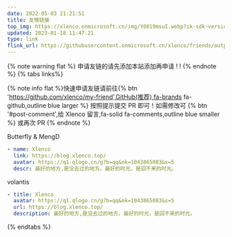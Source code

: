 ```yaml
---
date: 2022-05-03 21:21:51
title: 友情链接
top_img: https://xlenco.onmicrosoft.cn/img/Y0819msuI.webp?ik-sdk-version=javascript-1.4.3&updatedAt=1670760294102
updated: 2023-01-18 11:47:21
type: link
flink_url: https://githubusercontent.onmicrosoft.cn/xlenco/friends/output/v2/data.json
---
```




{% note warning flat %}
申请友链的请先添加本站添加再申请 ! !
{% endnote %}
{% tabs links%}

<!-- tab 申请友链@fa-solid fa-check-circle -->

{% note info flat %}快速申请友链请前往{% btn 'https://github.com/xlenco/my-friend',GitHub(推荐),fa-brands fa-github,outline blue larger %} 按照提示提交 PR 即可！如需修改可
{% btn '#post-comment',给 Xlenco 留言,fa-solid fa-comments,outline blue smaller %}
或再次 PR  {% endnote %}


<!-- endtab -->


<!-- tab 我的信息 @fa-solid fa-id-card -->
Butterfly & MengD

```yml
- name: Xlenco
  link: https://blog.xlenco.top/
  avatar: https://q1.qlogo.cn/g?b=qq&nk=1043865083&s=5
  descr: 最好的地方,是没去过的地方。最好的时光，是回不来的时光。
```



volantis

```yml
- title: Xlenco
  avatar: https://q1.qlogo.cn/g?b=qq&nk=1043865083&s=5
  url: https://blog.xlenco.top/
  description: 最好的地方,是没去过的地方。最好的时光，是回不来的时光。
```

<!-- endtab -->

{% endtabs %}

